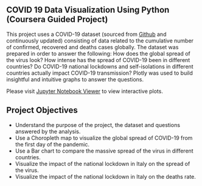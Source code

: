 ## COVID 19 Data Visualization Using Python (Coursera Guided Project)
This project uses a COVID-19 dataset (sourced from [Github](https://raw.githubusercontent.com/datasets/covid-19/master/data/countries-aggregated.csv) and continuously updated) consisting of data related to the cumulative number of confirmed, recovered and deaths cases globally.  The dataset was prepared in order to answer the following: How does the global spread of the virus look?  How intense has the spread of COVID-19 been in different countries?  Do COVID-19 national lockdowns and self-isolations in different countries actually impact COVID-19 transmission?  Plotly was used to build insightful and intuitive graphs to answer the questions.  

Please visit [Jupyter Notebook Viewer](https://nbviewer.jupyter.org/github/edownin1/COVID-19-Data-Visualization-Using-Python/blob/80e5733f5bbe6ac20efc7e32df421e676e3f020d/COVID-19%20Data%20Visualization%20Notebook(Final).ipynb) to view interactive plots.

## Project Objectives
* Understand the purpose of the project, the dataset and questions answered by the analysis.
* Use a Choropleth map to visualize the global spread of COVID-19 from the first day of the pandemic.
* Use a Bar chart to compare the massive spread of the virus in different countries. 
* Visualize the impact of the national lockdown in Italy on the spread of the virus.
* Visualize the impact of the national lockdown in Italy on the deaths rate.
